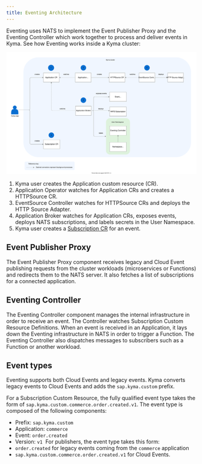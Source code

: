 ```yaml
---
title: Eventing Architecture
---
```


Eventing uses NATS to implement the Event Publisher Proxy and the Eventing Controller which work together to process and deliver events in Kyma. See how Eventing works inside a Kyma cluster:

![Eventing architecture](./assets/evnt-architecture.svg)

1. Kyma user creates the Application custom resource (CR).
2. Application Operator watches for Application CRs and creates a HTTPSource CR.
3. EventSource Controller watches for HTTPSource CRs and deploys the HTTP Source Adapter.
4. Application Broker watches for Application CRs, exposes events, deploys NATS subscriptions, and labels secrets in the User Namespace.
5. Kyma user creates a [Subscription CR](../../05-technical-reference/00-custom-resources/evnt-01-subscription.md) for an event.

## Event Publisher Proxy

The Event Publisher Proxy component receives legacy and Cloud Event publishing requests from the cluster workloads (microservices or Functions) and redirects them to the NATS server. It also fetches a list of subscriptions for a connected application.

## Eventing Controller

The Eventing Controller component manages the internal infrastructure in order to receive an event. The Controller watches Subscription Custom Resource Definitions. When an event is received in an Application, it lays down the Eventing infrastructure in NATS in order to trigger a Function. The Eventing Controller also dispatches messages to subscribers such as a Function or another workload.

## Event types

Eventing supports both Cloud Events and legacy events. Kyma converts legacy events to Cloud Events and adds the `sap.kyma.custom` prefix.

For a Subscription Custom Resource, the fully qualified event type takes the form of `sap.kyma.custom.commerce.order.created.v1`. The event type is composed of the following components:

- Prefix: `sap.kyma.custom`
- Application: `commerce`
- Event: `order.created`
- Version: `v1`
​
For publishers, the event type takes this form:
- `order.created` for legacy events coming from the `commerce` application
- `sap.kyma.custom.commerce.order.created.v1` for Cloud Events.
